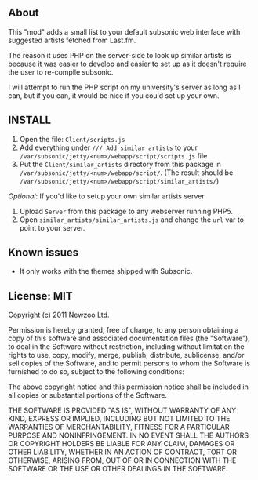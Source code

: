 ## About

This "mod" adds a small list to your default subsonic web interface with suggested artists fetched
from Last.fm.

The reason it uses PHP on the server-side to look up similar artists is because it was easier to
develop and easier to set up as it doesn't require the user to re-compile subsonic.

I will attempt to run the PHP script on my university's server as long as I can, but if you can, it
would be nice if you could set up your own.

## INSTALL

1. Open the file: `Client/scripts.js` 
2. Add everything under `/// Add similar artists` to your 
   `/var/subsonic/jetty/<num>/webapp/script/scripts.js` file
3. Put the `Client/similar_artists` directory from this package in `/var/subsonic/jetty/<num>/webapp/script/`.
   (The result should be `/var/subsonic/jetty/<num>/webapp/script/similar_artists/`)

*Optional*: If you'd like to setup your own similar artists server

1. Upload `Server` from this package to any webserver running PHP5.
2. Open `similar_artists/similar_artists.js` and change the `url` var to point to your server.

## Known issues

- It only works with the themes shipped with Subsonic.

## License: MIT

Copyright (c) 2011 Newzoo Ltd.

Permission is hereby granted, free of charge, to any person obtaining a copy of this
software and associated documentation files (the "Software"), to deal in the Software
without restriction, including without limitation the rights to use, copy, modify, merge,
publish, distribute, sublicense, and/or sell copies of the Software, and to permit persons
to whom the Software is furnished to do so, subject to the following conditions:

The above copyright notice and this permission notice shall be included in all copies or
substantial portions of the Software.

THE SOFTWARE IS PROVIDED "AS IS", WITHOUT WARRANTY OF ANY KIND, EXPRESS OR IMPLIED,
INCLUDING BUT NOT LIMITED TO THE WARRANTIES OF MERCHANTABILITY, FITNESS FOR A PARTICULAR
PURPOSE AND NONINFRINGEMENT. IN NO EVENT SHALL THE AUTHORS OR COPYRIGHT HOLDERS BE LIABLE
FOR ANY CLAIM, DAMAGES OR OTHER LIABILITY, WHETHER IN AN ACTION OF CONTRACT, TORT OR
OTHERWISE, ARISING FROM, OUT OF OR IN CONNECTION WITH THE SOFTWARE OR THE USE OR OTHER
DEALINGS IN THE SOFTWARE.